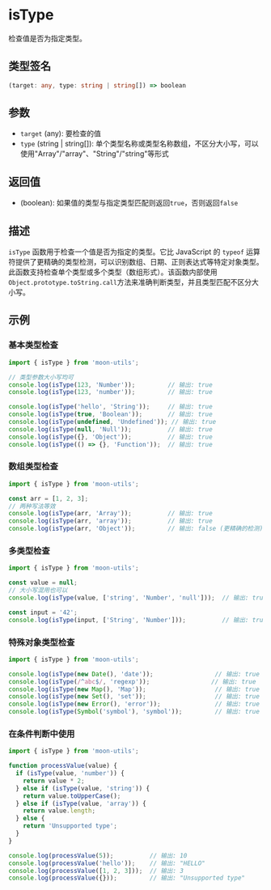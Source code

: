 # isType

检查值是否为指定类型。

## 类型签名

```typescript
(target: any, type: string | string[]) => boolean
```

## 参数

- `target` (any): 要检查的值
- `type` (string | string[]): 单个类型名称或类型名称数组，不区分大小写，可以使用"Array"/"array"、"String"/"string"等形式

## 返回值

- (boolean): 如果值的类型与指定类型匹配则返回`true`，否则返回`false`

## 描述

`isType` 函数用于检查一个值是否为指定的类型。它比 JavaScript 的 `typeof` 运算符提供了更精确的类型检测，可以识别数组、日期、正则表达式等特定对象类型。此函数支持检查单个类型或多个类型（数组形式）。该函数内部使用`Object.prototype.toString.call`方法来准确判断类型，并且类型匹配不区分大小写。

## 示例

### 基本类型检查

```js
import { isType } from 'moon-utils';

// 类型参数大小写均可
console.log(isType(123, 'Number'));         // 输出: true
console.log(isType(123, 'number'));         // 输出: true

console.log(isType('hello', 'String'));     // 输出: true
console.log(isType(true, 'Boolean'));       // 输出: true
console.log(isType(undefined, 'Undefined')); // 输出: true
console.log(isType(null, 'Null'));          // 输出: true
console.log(isType({}, 'Object'));          // 输出: true
console.log(isType(() => {}, 'Function'));  // 输出: true
```

### 数组类型检查

```js
import { isType } from 'moon-utils';

const arr = [1, 2, 3];
// 两种写法等效
console.log(isType(arr, 'Array'));          // 输出: true
console.log(isType(arr, 'array'));          // 输出: true
console.log(isType(arr, 'Object'));         // 输出: false (更精确的检测)
```

### 多类型检查

```js
import { isType } from 'moon-utils';

const value = null;
// 大小写混用也可以
console.log(isType(value, ['string', 'Number', 'null']));  // 输出: true (匹配'null')

const input = '42';
console.log(isType(input, ['String', 'Number']));          // 输出: true (匹配'String')
```

### 特殊对象类型检查

```js
import { isType } from 'moon-utils';

console.log(isType(new Date(), 'date'));                 // 输出: true
console.log(isType(/^abc$/, 'regexp'));                 // 输出: true
console.log(isType(new Map(), 'Map'));                   // 输出: true
console.log(isType(new Set(), 'set'));                   // 输出: true
console.log(isType(new Error(), 'error'));               // 输出: true
console.log(isType(Symbol('symbol'), 'symbol'));         // 输出: true
```

### 在条件判断中使用

```js
import { isType } from 'moon-utils';

function processValue(value) {
  if (isType(value, 'number')) {
    return value * 2;
  } else if (isType(value, 'string')) {
    return value.toUpperCase();
  } else if (isType(value, 'array')) {
    return value.length;
  } else {
    return 'Unsupported type';
  }
}

console.log(processValue(5));          // 输出: 10
console.log(processValue('hello'));    // 输出: "HELLO"
console.log(processValue([1, 2, 3]));  // 输出: 3
console.log(processValue({}));         // 输出: "Unsupported type"
``` 